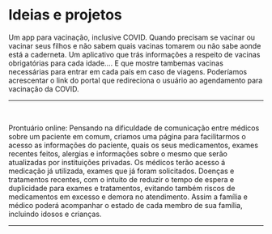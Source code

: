 <h1>Ideias e projetos</h1>

Um app para vacinação, inclusive COVID. Quando precisam se vacinar ou vacinar seus filhos e não sabem quais vacinas tomarem ou não sabe aonde está a caderneta. 
Um aplicativo que trás informações a respeito de vacinas obrigatórias para cada idade…. E que mostre tambemas vacinas necessárias para entrar em cada país em caso 
de viagens.
Poderíamos acrescentar o link do portal que redireciona o usuário ao agendamento para vacinação da COVID.
<hr><br>

Prontuário online:
Pensando na dificuldade de comunicação entre médicos sobre um paciente em comum, criamos uma página para facilitarmos o acesso as informações do paciente, quais os seus medicamentos, exames recentes feitos, alergias e informações sobre o mesmo que serão atualizadas por instituições privadas.
Os médicos terão acesso á medicação já utilizada, exames que já foram solicitados.
Doenças e tratamentos recentes, com o intuito de reduzir o tempo de espera e duplicidade para exames e tratamentos, evitando também riscos de medicamentos em excesso e demora no atendimento.
Assim a família e médico poderá acompanhar o estado de cada membro de sua família, incluindo idosos e crianças.
<hr><br>
